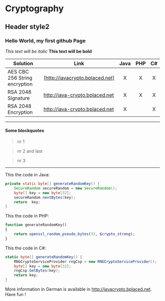 Cryptography
===============

Header style2
---------------

### Hello World, my first github Page ###

*This text will be italic*
**This text will be bold**

| Solution | Link | Java | PHP | C# |
| ------ | ------ | :----: | :---: | :--: |
| AES CBC 256 String encryption | [http://javacrypto.bplaced.net] | X | X | X |
| RSA 2048 Signature | http://java-crypto.bplaced.net | X | X | X |
| RSA 2048 Encryption | http://java-crypto.bplaced.net | X |  | X |

---
#### Some blockquotes ####
> nr 1

> nr 2 and last

> nr 3

---

This the code in Java:
```java
private static byte[] generateRandomKey() {
    SecureRandom secureRandom = new SecureRandom();
    byte[] key = new byte[32];
    secureRandom.nextBytes(key);
    return  key;
}
```

This the code in PHP:
```php
function generateRandomKey()
{
    return openssl_random_pseudo_bytes(32, $crypto_strong);
}
```

This the code in C#:
```c#
static byte[] generateRandomKey() {
    RNGCryptoServiceProvider rngCsp = new RNGCryptoServiceProvider();
    byte[] key = new byte[32];
    rngCsp.GetBytes(key);
    return key;
}
```

More information in German is available in http://javacrypto.bplaced.net. Have fun !
